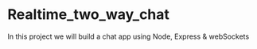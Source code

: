# Realtime_two_way_chat
In this project we will build a chat app using Node, Express &amp; webSockets
